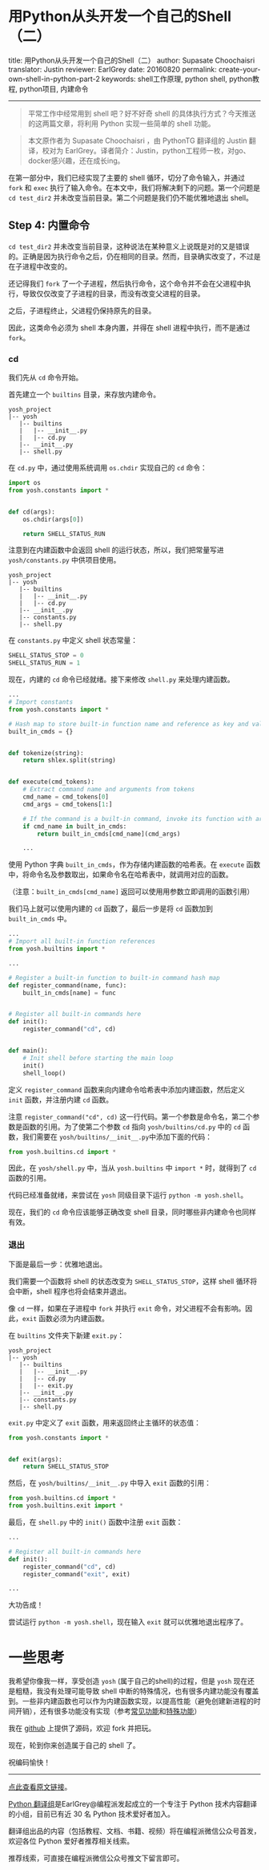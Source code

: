 # 用Python从头开发一个自己的Shell（二）

title: 用Python从头开发一个自己的Shell（二）
author: Supasate Choochaisri
translator: Justin
reviewer: EarlGrey
date: 20160820
permalink: create-your-own-shell-in-python-part-2
keywords: shell工作原理, python shell, python教程, python项目, 内建命令

***

> 平常工作中经常用到 shell 吧？好不好奇 shell 的具体执行方式？今天推送的这两篇文章，将利用 Python 实现一些简单的 shell 功能。

> 本文原作者为 Supasate Choochaisri ，由 PythonTG 翻译组的 Justin 翻译，校对为 EarlGrey。译者简介：Justin，python工程师一枚，对go、docker感兴趣，还在成长ing。

在第一部分中，我们已经实现了主要的 shell 循环，切分了命令输入，并通过 `fork` 和 `exec` 执行了输入命令。在本文中，我们将解决剩下的问题。第一个问题是 `cd test_dir2` 并未改变当前目录。第二个问题是我们仍不能优雅地退出 shell。

## Step 4: 内置命令

`cd test_dir2` 并未改变当前目录，这种说法在某种意义上说既是对的又是错误的。正确是因为执行命令之后，仍在相同的目录。然而，目录确实改变了，不过是在子进程中改变的。

还记得我们 `fork` 了一个子进程，然后执行命令，这个命令并不会在父进程中执行，导致仅仅改变了子进程的目录，而没有改变父进程的目录。

之后，子进程终止，父进程仍保持原先的目录。

因此，这类命令必须为 shell 本身内置，并得在 shell 进程中执行，而不是通过 `fork`。

### cd

我们先从 `cd` 命令开始。

首先建立一个 `builtins` 目录，来存放内建命令。

```
yosh_project
|-- yosh
   |-- builtins
   |   |-- __init__.py
   |   |-- cd.py
   |-- __init__.py
   |-- shell.py
```

在 `cd.py` 中，通过使用系统调用 `os.chdir` 实现自己的 `cd` 命令：

```python
import os
from yosh.constants import *


def cd(args):
    os.chdir(args[0])

    return SHELL_STATUS_RUN
```

注意到在内建函数中会返回 shell 的运行状态，所以，我们把常量写进 `yosh/constants.py`  中供项目使用。

```
yosh_project
|-- yosh
   |-- builtins
   |   |-- __init__.py
   |   |-- cd.py
   |-- __init__.py
   |-- constants.py
   |-- shell.py
```

在 `constants.py` 中定义 shell 状态常量：

```python
SHELL_STATUS_STOP = 0
SHELL_STATUS_RUN = 1
```

现在，内建的 `cd` 命令已经就绪。接下来修改 `shell.py` 来处理内建函数。

```python
...
# Import constants
from yosh.constants import *

# Hash map to store built-in function name and reference as key and value
built_in_cmds = {}


def tokenize(string):
    return shlex.split(string)


def execute(cmd_tokens):
    # Extract command name and arguments from tokens
    cmd_name = cmd_tokens[0]
    cmd_args = cmd_tokens[1:]

    # If the command is a built-in command, invoke its function with arguments
    if cmd_name in built_in_cmds:
        return built_in_cmds[cmd_name](cmd_args)

    ...
```

使用 Python 字典 `built_in_cmds`，作为存储内建函数的哈希表。在 `execute` 函数中，将命令名及参数取出，如果命令名在哈希表中，就调用对应的函数。

（注意：`built_in_cmds[cmd_name]` 返回可以使用用参数立即调用的函数引用）  

我们马上就可以使用内建的 `cd` 函数了，最后一步是将 `cd` 函数加到 `built_in_cmds` 中。

```python
...
# Import all built-in function references
from yosh.builtins import *

...

# Register a built-in function to built-in command hash map
def register_command(name, func):
    built_in_cmds[name] = func


# Register all built-in commands here
def init():
    register_command("cd", cd)


def main():
    # Init shell before starting the main loop
    init()
    shell_loop()
```

定义 `register_command` 函数来向内建命令哈希表中添加内建函数，然后定义 `init` 函数，并注册内建 `cd` 函数。

注意 `register_command("cd", cd)` 这一行代码。第一个参数是命令名，第二个参数是函数的引用。为了使第二个参数 `cd` 指向 `yosh/builtins/cd.py` 中的 `cd` 函数，我们需要在 `yosh/builtins/__init__.py`中添加下面的代码：

```python
from yosh.builtins.cd import *
```

因此，在 `yosh/shell.py` 中，当从 `yosh.builtins` 中 `import *` 时，就得到了 `cd` 函数的引用。

代码已经准备就绪，来尝试在 `yosh` 同级目录下运行 `python -m yosh.shell`。

现在，我们的 `cd` 命令应该能够正确改变 shell 目录，同时哪些非内建命令也同样有效。

### 退出

下面是最后一步：优雅地退出。

我们需要一个函数将 shell 的状态改变为 `SHELL_STATUS_STOP`，这样 shell 循环将会中断，shell 程序也将会结束并退出。

像 `cd` 一样，如果在子进程中 `fork` 并执行 `exit` 命令，对父进程不会有影响。因此，`exit` 函数必须为内建函数。

在 `builtins` 文件夹下新建 `exit.py`：

```
yosh_project
|-- yosh
   |-- builtins
   |   |-- __init__.py
   |   |-- cd.py
   |   |-- exit.py
   |-- __init__.py
   |-- constants.py
   |-- shell.py
```

`exit.py` 中定义了 `exit` 函数，用来返回终止主循环的状态值：

```python
from yosh.constants import *


def exit(args):
    return SHELL_STATUS_STOP
```

然后，在 `yosh/builtins/__init__.py`  中导入 `exit` 函数的引用：

```python
from yosh.builtins.cd import *
from yosh.builtins.exit import *
```

最后，在 `shell.py` 中的 `init()` 函数中注册 `exit` 函数：

```python
...

# Register all built-in commands here
def init():
    register_command("cd", cd)
    register_command("exit", exit)

...
```

大功告成！

尝试运行 `python -m yosh.shell`，现在输入 `exit` 就可以优雅地退出程序了。

# 一些思考

我希望你像我一样，享受创造 `yosh` (属于自己的shell)的过程，但是 `yosh` 现在还是粗糙，我没有处理可能导致 shell 中断的特殊情况，也有很多内建功能没有覆盖到。一些非内建函数也可以作为内建函数实现，以提高性能（避免创建新进程的时间开销），还有很多功能没有实现（参考[常见功能](http://tldp.org/LDP/Bash-Beginners-Guide/html/x7243.html)和[特殊功能](http://www.tldp.org/LDP/intro-linux/html/x12249.html)）

我在 [github](https://github.com/supasate/yosh) 上提供了源码，欢迎 fork 并把玩。

现在，轮到你来创造属于自己的 shell 了。

祝编码愉快！

***

[点此查看原文链接](https://hackercollider.com/articles/2016/07/06/create-your-own-shell-in-python-part-2/)。

[Python 翻译组](https://github.com/PythonTG)是EarlGrey@编程派发起成立的一个专注于 Python 技术内容翻译的小组，目前已有近 30 名 Python 技术爱好者加入。

翻译组出品的内容（包括教程、文档、书籍、视频）将在编程派微信公众号首发，欢迎各位 Python 爱好者推荐相关线索。

推荐线索，可直接在编程派微信公众号推文下留言即可。

